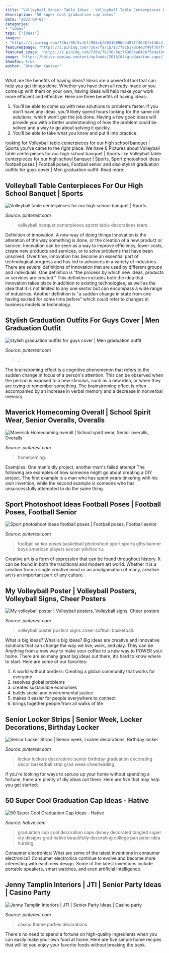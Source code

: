 ```yaml
---
title: "Volleyball Senior Table Ideas - Volleyball Table Centerpieces For Our High School Banquet"
description: "50 super cool graduation cap ideas"
date: "2023-09-02"
categories:
- "ideas"
tags: ["ideas"]
images:
- "https://i.pinimg.com/736x/98/5c/bf/985cbfd0416096d4487ff2646fe136c4.jpg"
featuredImage: "https://i.pinimg.com/736x/fa/1b/17/fa1b178c4e3f49f7b7f4c91a9ad028a6--volleyball-banquet-centerpieces-table-centerpieces.jpg"
featured_image: "https://i.pinimg.com/736x/76/36/3e/76363ea6424f5b4a1b6d3aec13f6d030--volleyball-poster-ideas-sports-posters.jpg"
image: "https://hative.com/wp-content/uploads/2016/04/graduation-caps/11-super-cool-graduation-cap-ideas.jpg"
ShowToc: true
author: "Brendan Kautzer"
---
```



What are the benefits of having ideas?
Ideas are a powerful tool that can help you get things done. Whether you have them all ready-made or you come up with them on your own, having ideas will help make your work more efficient and effective. Here are three benefits of having ideas: 
1. You’ll be able to come up with new solutions to problems faster. If you don’t have any ideas, you’ll likely spend hours looking for the same old solutions, which won’t get the job done. Having a few good ideas will provide you with a better understanding of how the problem could be solved and a way to go about solving it quickly. 
2. You’ll be able to take what you know and put it into practice.

	

		
looking for Volleyball table centerpieces for our high school banquet | Sports you've came to the right place. We have 8 Pictures about Volleyball table centerpieces for our high school banquet | Sports like Volleyball table centerpieces for our high school banquet | Sports, Sport photoshoot ideas football poses | Football poses, Football senior and also stylish graduation outfits for guys cover | Men graduation outfit. Read more:
		
    
## Volleyball Table Centerpieces For Our High School Banquet | Sports

<img loading=lazy src="https://i.pinimg.com/736x/fa/1b/17/fa1b178c4e3f49f7b7f4c91a9ad028a6--volleyball-banquet-centerpieces-table-centerpieces.jpg" onerror="this.onerror=null;this.src='https://tse4.mm.bing.net/th?id=OIP.vFbJ4FaY0z4zz3TlpYr8ygHaEX&amp;pid=15.1';" alt="Volleyball table centerpieces for our high school banquet | Sports">

_Source: pinterest.com_

>volleyball banquet centerpieces sports table decorations team. 

	

Definition of innovation: A new way of doing things
Innovation is the alteration of the way something is done, or the creation of a new product or service. Innovation can be seen as a way to improve efficiency, lower costs, create new products and services, or to solve problems that have been unsolved. Over time, innovation has become an essential part of technological progress and has led to advances in a variety of industries.
There are several definitions of innovation that are used by different groups and individuals. One definition is "the process by which new ideas, products or services are created." This definition includes both the idea that innovation takes place in addition to existing technologies, as well as the idea that it is not limited to any one sector but can encompass a wide range of industries. Another definition is "a sudden change in state from one having existed for some time before" which could refer to changes in business models or technology.

    
## Stylish Graduation Outfits For Guys Cover | Men Graduation Outfit

<img loading=lazy src="https://i.pinimg.com/736x/b2/6e/e7/b26ee7a81a89f5204903e340ebc5b4c4.jpg" onerror="this.onerror=null;this.src='https://tse3.mm.bing.net/th?id=OIP.4KetX9M8HyqcnPaBeFWpzQHaLG&amp;pid=15.1';" alt="stylish graduation outfits for guys cover | Men graduation outfit">

_Source: pinterest.com_

>. 

	

The brainstroming effect is a cognitive phenomenon that refers to the sudden change in focus of a person's attention. This can be observed when the person is exposed to a new stimulus, such as a new idea, or when they are trying to remember something. The brainstroming effect is often accompanied by an increase in verbal memory and a decrease in nonverbal memory.

    
## Maverick Homecoming Overall | School Spirit Wear, Senior Overalls, Overalls

<img loading=lazy src="https://i.pinimg.com/736x/98/5c/bf/985cbfd0416096d4487ff2646fe136c4.jpg" onerror="this.onerror=null;this.src='https://tse3.mm.bing.net/th?id=OIP.lvVZEfemTzo7JGHkoXW87AHaJ3&amp;pid=15.1';" alt="Maverick Homecoming overall | School spirit wear, Senior overalls, Overalls">

_Source: pinterest.com_

>homecoming. 

	

Examples: One man's diy project, another man's failed attempt
The following are examples of how someone might go about creating a DIY project. The first example is a man who has spent years tinkering with his own invention, while the second example is someone who has unsuccessfully attempted to do the same thing.

    
## Sport Photoshoot Ideas Football Poses | Football Poses, Football Senior

<img loading=lazy src="https://i.pinimg.com/736x/15/1f/6b/151f6b33360f78f6b5c789e2d70f0e93.jpg" onerror="this.onerror=null;this.src='https://tse3.mm.bing.net/th?id=OIP.eevLqsTSJwf-aw9Pag3h2AAAAA&amp;pid=15.1';" alt="Sport photoshoot ideas football poses | Football poses, Football senior">

_Source: pinterest.com_

>football senior poses basketball photoshoot sport sports gifts banner boys american players soccer wikihoo ru. 

	

Creative art is a form of expression that can be found throughout history. It can be found in both the traditional and modern art world. Whether it is a creation from a single creative mind or an amalgamation of many, creative art is an important part of any culture.

    
## My Volleyball Poster | Volleyball Posters, Volleyball Signs, Cheer Posters

<img loading=lazy src="https://i.pinimg.com/736x/76/36/3e/76363ea6424f5b4a1b6d3aec13f6d030--volleyball-poster-ideas-sports-posters.jpg" onerror="this.onerror=null;this.src='https://tse2.mm.bing.net/th?id=OIP.KXwAf0zQu9yJOMzrAMZHMQHaNJ&amp;pid=15.1';" alt="My volleyball poster | Volleyball posters, Volleyball signs, Cheer posters">

_Source: pinterest.com_

>volleyball poster posters signs cheer softball basketball. 

	

What is big ideas?
What is big ideas? Big ideas are creative and innovative solutions that can change the way we live, work, and play. They can be Anything from a new way to make your coffee to a new way to POWER your home. There are so many great big ideas out there, it’s hard to know where to start. Here are some of our favorites: 
1. A world without borders: Creating a global community that works for everyone 
2. resolves global problems 
3. creates sustainable economies 
4. builds social and environmental justice  
5. makes it easier for people everywhere to connect 
6. brings together people from all walks of life 

    
## Senior Locker Strips | Senior Week, Locker Decorations, Birthday Locker

<img loading=lazy src="https://i.pinimg.com/736x/ae/c7/28/aec728f6da727dd48aa8ffe83f0d6193--graduation--graduation-ideas.jpg" onerror="this.onerror=null;this.src='https://tse4.mm.bing.net/th?id=OIP.II9L3XYWHO8UdmsmHlVMRQHaLJ&amp;pid=15.1';" alt="Senior Locker Strips | Senior week, Locker decorations, Birthday locker">

_Source: pinterest.com_

>locker lockers decorations senior birthday graduation decorating decor basketball strip grad week cheerleading. 

	

If you're looking for ways to spruce up your home without spending a fortune, there are plenty of diy ideas out there. Here are five that may help you get started: 

    
## 50 Super Cool Graduation Cap Ideas - Hative

<img loading=lazy src="https://hative.com/wp-content/uploads/2016/04/graduation-caps/11-super-cool-graduation-cap-ideas.jpg" onerror="this.onerror=null;this.src='https://tse4.mm.bing.net/th?id=OIP.hhSVYDoCzhbFwl5Owkul_AHaHa&amp;pid=15.1';" alt="50 Super Cool Graduation Cap Ideas - Hative">

_Source: hative.com_

>graduation cap cool decoration caps disney decorated tangled super diy designs grad hative beautifully decorating college pan peter idea nursing. 

	

Consumer electronics: What are some of the latest inventions in consumer electronics?
Consumer electronics continue to evolve and become more interesting with each new design. Some of the latest inventions include portable speakers, smart watches, and even artificial intelligence.

    
## Jenny Tamplin Interiors | JTI | Senior Party Ideas | Casino Party

<img loading=lazy src="https://i.pinimg.com/736x/27/6c/3d/276c3d5a6922c77ccc58929a059b951f--casino-theme-parties-gambling-party-theme.jpg" onerror="this.onerror=null;this.src='https://tse3.mm.bing.net/th?id=OIP.fA8H00KQ0lmBTWSwZ0O7jgHaMY&amp;pid=15.1';" alt="Jenny Tamplin Interiors | JTI | Senior Party Ideas | Casino party">

_Source: pinterest.com_

>casino theme parties decorations. 

	

There's no need to spend a fortune on high-quality ingredients when you can easily make your own food at home. Here are five simple home recipes that will let you enjoy your favorite foods without breaking the bank.

